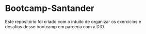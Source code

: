 # Bootcamp-Santander

Este repositório foi criado com o intuito de organizar os exercícios e desafios desse bootcamp em parceria com a DIO.
